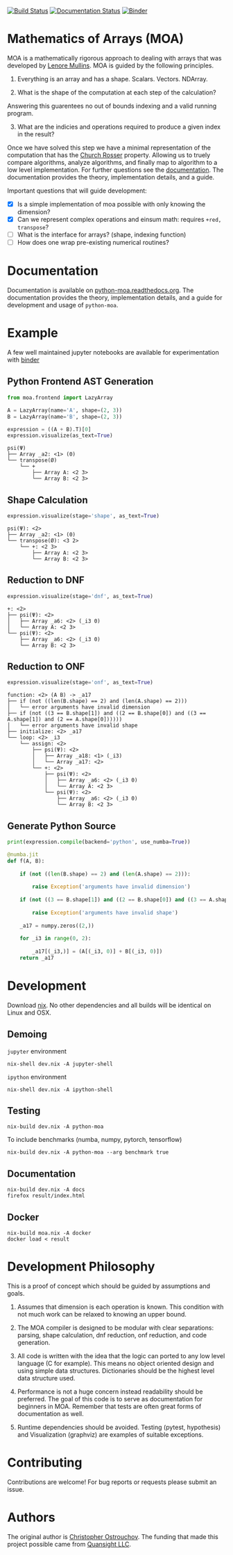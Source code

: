 [![Build Status](https://travis-ci.org/Quansight-Labs/python-moa.svg?branch=master)](https://travis-ci.org/Quansight-Labs/python-moa)
[![Documentation Status](https://readthedocs.org/projects/python-moa/badge/?version=latest)](https://python-moa.readthedocs.io/en/latest/?badge=latest)
[![Binder](https://mybinder.org/badge_logo.svg)](https://mybinder.org/v2/gh/Quansight-Labs/python-moa/master)


# Mathematics of Arrays (MOA)

MOA is a mathematically rigorous approach to dealing with arrays that
was developed by [Lenore
Mullins](https://www.albany.edu/ceas/lenore-mullin.php). MOA is guided
by the following principles.

1. Everything is an array and has a shape. Scalars. Vectors. NDArray.

2. What is the shape of the computation at each step of the calculation?

Answering this guarentees no out of bounds indexing and a valid
running program.

3. What are the indicies and operations required to produce a given
   index in the result?

Once we have solved this step we have a minimal representation of the
computation that has the [Church
Rosser](https://en.wikipedia.org/wiki/Church%E2%80%93Rosser_theorem)
property. Allowing us to truely compare algorithms, analyze
algorithms, and finally map to algorithm to a low level
implementation. For further questions see the
[documentation](https://python-moa.readthedocs.io/en/latest/?badge=latest). The
documentation provides the theory, implementation details, and a
guide.

Important questions that will guide development:

 - [X] Is a simple implementation of moa possible with only knowing the dimension?
 - [X] Can we represent complex operations and einsum math: requires `+red, transpose`?
 - [ ] What is the interface for arrays? (shape, indexing function)
 - [ ] How does one wrap pre-existing numerical routines?
 
# Documentation

Documentation is available on
[python-moa.readthedocs.org](https://python-moa.readthedocs.io/en/latest/?badge=latest). The
documentation provides the theory, implementation details, and a
guide for development and usage of `python-moa`.

# Example

A few well maintained jupyter notebooks are available for
experimentation with
[binder](https://mybinder.org/v2/gh/Quansight-Labs/python-moa/master)

## Python Frontend AST Generation

```python
from moa.frontend import LazyArray

A = LazyArray(name='A', shape=(2, 3))
B = LazyArray(name='B', shape=(2, 3))

expression = ((A + B).T)[0]
expression.visualize(as_text=True)
```

```
psi(Ψ)
├── Array _a2: <1> (0)
└── transpose(Ø)
    └── +
        ├── Array A: <2 3>
        └── Array B: <2 3>
```

## Shape Calculation

```python
expression.visualize(stage='shape', as_text=True)
```

```
psi(Ψ): <2>
├── Array _a2: <1> (0)
└── transpose(Ø): <3 2>
    └── +: <2 3>
        ├── Array A: <2 3>
        └── Array B: <2 3>
```

## Reduction to DNF

```python
expression.visualize(stage='dnf', as_text=True)
```

```
+: <2>
├── psi(Ψ): <2>
│   ├── Array _a6: <2> (_i3 0)
│   └── Array A: <2 3>
└── psi(Ψ): <2>
    ├── Array _a6: <2> (_i3 0)
    └── Array B: <2 3>
```

## Reduction to ONF

```python
expression.visualize(stage='onf', as_text=True)
```

```
function: <2> (A B) -> _a17
├── if (not ((len(B.shape) == 2) and (len(A.shape) == 2)))
│   └── error arguments have invalid dimension
├── if (not ((3 == B.shape[1]) and ((2 == B.shape[0]) and ((3 == A.shape[1]) and (2 == A.shape[0])))))
│   └── error arguments have invalid shape
├── initialize: <2> _a17
└── loop: <2> _i3
    └── assign: <2>
        ├── psi(Ψ): <2>
        │   ├── Array _a18: <1> (_i3)
        │   └── Array _a17: <2>
        └── +: <2>
            ├── psi(Ψ): <2>
            │   ├── Array _a6: <2> (_i3 0)
            │   └── Array A: <2 3>
            └── psi(Ψ): <2>
                ├── Array _a6: <2> (_i3 0)
                └── Array B: <2 3>
```

## Generate Python Source

```python
print(expression.compile(backend='python', use_numba=True))
```

```python
@numba.jit
def f(A, B):
    
    if (not ((len(B.shape) == 2) and (len(A.shape) == 2))):
        
        raise Exception('arguments have invalid dimension')
    
    if (not ((3 == B.shape[1]) and ((2 == B.shape[0]) and ((3 == A.shape[1]) and (2 == A.shape[0]))))):
        
        raise Exception('arguments have invalid shape')
    
    _a17 = numpy.zeros((2,))
    
    for _i3 in range(0, 2):
        
        _a17[(_i3,)] = (A[(_i3, 0)] + B[(_i3, 0)])
    return _a17
```

# Development

Download [nix](https://nixos.org/nix/download.html). No other
dependencies and all builds will be identical on Linux and OSX.

## Demoing

`jupyter` environment

```
nix-shell dev.nix -A jupyter-shell
```

`ipython` environment

```
nix-shell dev.nix -A ipython-shell
```

## Testing

```
nix-build dev.nix -A python-moa
```

To include benchmarks (numba, numpy, pytorch, tensorflow)

```
nix-build dev.nix -A python-moa --arg benchmark true
```

## Documentation

```
nix-build dev.nix -A docs
firefox result/index.html
```

## Docker

```
nix-build moa.nix -A docker
docker load < result
```

# Development Philosophy

This is a proof of concept which should be guided by assumptions and
goals.

1. Assumes that dimension is each operation is known. This condition
   with not much work can be relaxed to knowing an upper bound.

2. The MOA compiler is designed to be modular with clear separations:
   parsing, shape calculation, dnf reduction, onf reduction, and code
   generation.

3. All code is written with the idea that the logic can ported to any
   low level language (C for example). This means no object oriented
   design and using simple data structures. Dictionaries should be the
   highest level data structure used.

4. Performance is not a huge concern instead readability should be
   preferred. The goal of this code is to serve as documentation for
   beginners in MOA. Remember that tests are often great forms of
   documentation as well.

5. Runtime dependencies should be avoided. Testing (pytest, hypothesis)
   and Visualization (graphviz) are examples of suitable exceptions.

# Contributing

Contributions are welcome! For bug reports or requests please submit an issue.

# Authors

The original author is [Christopher
Ostrouchov](https://github.com/costrouc). The funding that made this
project possible came from [Quansight
LLC](https://www.quansight.com/).
